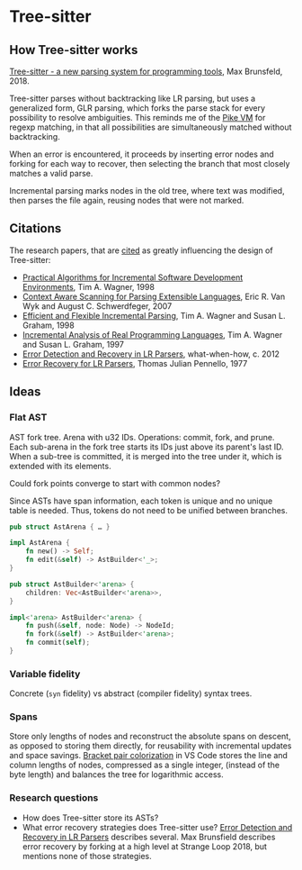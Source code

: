 # Tree-sitter

## How Tree-sitter works

[Tree-sitter - a new parsing system for programming tools](https://www.youtube.com/watch?v=Jes3bD6P0To),
Max Brunsfeld, 2018.

Tree-sitter parses without backtracking like LR parsing, but uses a generalized
form, GLR parsing, which forks the parse stack for every possibility to resolve
ambiguities. This reminds me of the [Pike VM](https://swtch.com/~rsc/regexp/regexp2.html)
for regexp matching, in that all possibilities are simultaneously matched
without backtracking.

When an error is encountered, it proceeds by inserting error nodes and forking
for each way to recover, then selecting the branch that most closely matches a
valid parse.

Incremental parsing marks nodes in the old tree, where text was modified, then
parses the file again, reusing nodes that were not marked.

## Citations

The research papers, that are [cited](https://tree-sitter.github.io/tree-sitter/#underlying-research)
as greatly influencing the design of Tree-sitter:

- [Practical Algorithms for Incremental Software Development Environments](https://www2.eecs.berkeley.edu/Pubs/TechRpts/1997/CSD-97-946.pdf),
  Tim A. Wagner, 1998
- [Context Aware Scanning for Parsing Extensible Languages](https://www-users.cse.umn.edu/~evw/pubs/vanwyk07gpce/vanwyk07gpce.pdf),
  Eric R. Van Wyk and August C. Schwerdfeger, 2007
- [Efficient and Flexible Incremental Parsing](https://harmonia.cs.berkeley.edu/papers/twagner-parsing.pdf),
  Tim A. Wagner and Susan L. Graham, 1998
- [Incremental Analysis of Real Programming Languages](https://harmonia.cs.berkeley.edu/papers/twagner-glr.pdf),
  Tim A. Wagner and Susan L. Graham, 1997
- [Error Detection and Recovery in LR Parsers](http://web.archive.org/web/20240302031213/https://what-when-how.com/compiler-writing/bottom-up-parsing-compiler-writing-part-13/),
  what-when-how, c. 2012
- [Error Recovery for LR Parsers](https://apps.dtic.mil/sti/pdfs/ADA043470.pdf),
  Thomas Julian Pennello, 1977

## Ideas

### Flat AST

AST fork tree. Arena with u32 IDs. Operations: commit, fork, and prune. Each
sub-arena in the fork tree starts its IDs just above its parent's last ID. When
a sub-tree is committed, it is merged into the tree under it, which is extended
with its elements.

Could fork points converge to start with common nodes?

Since ASTs have span information, each token is unique and no unique table is
needed. Thus, tokens do not need to be unified between branches.

```rust
pub struct AstArena { … }

impl AstArena {
    fn new() -> Self;
    fn edit(&self) -> AstBuilder<'_>;
}

pub struct AstBuilder<'arena> {
    children: Vec<AstBuilder<'arena>>,
}

impl<'arena> AstBuilder<'arena> {
    fn push(&self, node: Node) -> NodeId;
    fn fork(&self) -> AstBuilder<'arena>;
    fn commit(self);
}
```

### Variable fidelity

Concrete (`syn` fidelity) vs abstract (compiler fidelity) syntax trees.

### Spans

Store only lengths of nodes and reconstruct the absolute spans on descent, as
opposed to storing them directly, for reusability with incremental updates and
space savings. [Bracket pair colorization](https://code.visualstudio.com/blogs/2021/09/29/bracket-pair-colorization#_the-basic-algorithm)
in VS Code stores the line and column lengths of nodes, compressed as a single
integer, (instead of the byte length) and balances the tree for logarithmic
access.

### Research questions

- How does Tree-sitter store its ASTs?
- What error recovery strategies does Tree-sitter use? [Error Detection and
  Recovery in LR Parsers](http://web.archive.org/web/20240302031213/https://what-when-how.com/compiler-writing/bottom-up-parsing-compiler-writing-part-13/)
  describes several. Max Brunsfield describes error recovery by forking at a
  high level at Strange Loop 2018, but mentions none of those strategies.
